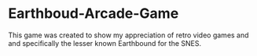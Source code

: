 # Earthboud-Arcade-Game
This game was created to show my appreciation of retro video games and and specifically the lesser known Earthbound for the SNES.
